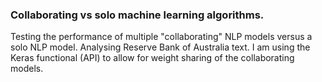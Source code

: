 ### Collaborating vs solo machine learning algorithms.
Testing the performance of multiple "collaborating"  NLP models versus a solo NLP model. Analysing Reserve Bank of Australia text. I am using the Keras functional (API) to allow for weight sharing of the collaborating models.
 
